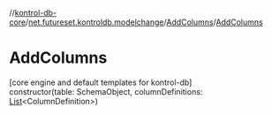//[kontrol-db-core](../../../index.md)/[net.futureset.kontroldb.modelchange](../index.md)/[AddColumns](index.md)/[AddColumns](-add-columns.md)

# AddColumns

[core engine and default templates for kontrol-db]\
constructor(table: SchemaObject, columnDefinitions: [List](https://kotlinlang.org/api/latest/jvm/stdlib/kotlin.collections/-list/index.html)&lt;ColumnDefinition&gt;)
